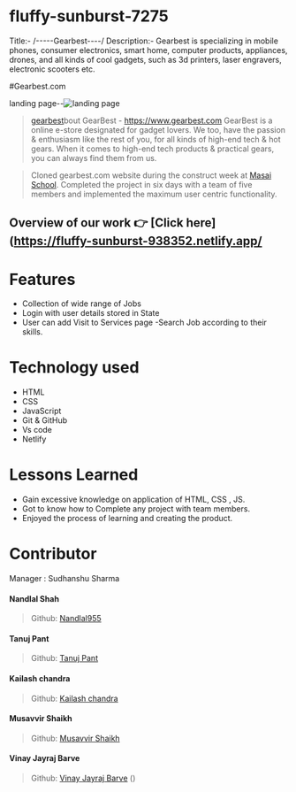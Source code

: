 # fluffy-sunburst-7275
Title:- /-----Gearbest----/
Description:- Gearbest is specializing in mobile phones, consumer electronics, smart home, computer products, appliances, drones, and all kinds of cool gadgets, such as 3d printers, laser engravers, electronic scooters etc.


#Gearbest.com

landing page--<img src="https://in.images.search.yahoo.com/images/view;_ylt=AwrKC1rQMuFj.8AFMHW9HAx.;_ylu=c2VjA3NyBHNsawNpbWcEb2lkAzAyODFiMWE4NjQyYzk5MzU3NzEzYzY5ZjdiZmM1ODU2BGdwb3MDNARpdANiaW5n?back=https%3A%2F%2Fin.images.search.yahoo.com%2Fsearch%2Fimages%3Fp%3Dgearbest%2Bdescription%26type%3DE211IN714G0%26fr%3Dmcafee%26fr2%3Dpiv-web%26tab%3Dorganic%26ri%3D4&w=1252&h=736&imgurl=cdn.picodi.com%2Fpe%2Ffiles%2Fshop-description%2Fgearbest%2Fofertas-gear-best.png&rurl=https%3A%2F%2Fwww.picodi.com%2Fpe%2Fgearbest%3Fcid%3D47465&size=675.6KB&p=gearbest+description&oid=0281b1a8642c99357713c69f7bfc5856&fr2=piv-web&fr=mcafee&tt=Cupon+GearBest+%7C+25%25+%7C+Diciembre+2017+%7C+%C2%A1Aprov%C3%A9chalo%21+-+Picodi+Per%C3%BA&b=0&ni=21&no=4&ts=&tab=organic&sigr=plw_BetGtxYi&sigb=lsy6_.yoMf36&sigi=tYDnU7cP.Muv&sigt=hDN5VeHOWjoV&.crumb=.9RpyYf2BL3&fr=mcafee&fr2=piv-web&type=E211IN714G0" alt="landing page">


> [gearbest](https://www.gearbest.com/)bout GearBest - https://www.gearbest.com
GearBest is a online e-store designated for gadget lovers. 
We too, have the passion & enthusiasm like the rest of you, for all kinds of high-end tech & hot gears. 
When it comes to high-end tech products & practical gears, you can always find them from us. 



> Cloned gearbest.com website during the construct week at [Masai School](https://masaischool.com/). Completed the project in six days with a team of five members and implemented the maximum user centric functionality.

## Overview of our work 👉 [Click here](https://fluffy-sunburst-938352.netlify.app/



# Features

- Collection of wide range of Jobs
- Login with user details stored in State
- User can add Visit to Services page
-Search Job according to their skills.

# Technology used 

- HTML
- CSS
- JavaScript
- Git & GitHub
- Vs code
- Netlify 

# Lessons Learned

- Gain excessive knowledge on application of HTML, CSS , JS.
- Got to know how to Complete any project with team members.
- Enjoyed the process of learning and creating the product.


# Contributor
Manager : Sudhanshu Sharma
#### Nandlal Shah
> Github: [Nandlal955](https://github.com/NandlalShah955) 

#### Tanuj Pant
> Github: [Tanuj Pant](https://github.com/IInnffiinniittyy) 

#### Kailash chandra
> Github: [Kailash chandra](https://github.com/Gurjazz18) 

#### Musavvir Shaikh
> Github: [Musavvir Shaikh](https://github.com/shaikh9560) 

#### Vinay Jayraj Barve
> Github: [Vinay Jayraj Barve](https://github.com/vinaybarve) 
()
